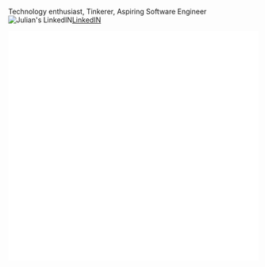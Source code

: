 Technology enthusiast, Tinkerer, Aspiring Software Engineer <img alt="Julian's LinkedIN" height="16px" width="20px" src="https://raw.githubusercontent.com/peterthehan/peterthehan/master/assets/linkedin.svg" /></a>[LinkedIN](https://www.linkedin.com/in/julianjohnmendoza/)
 
![Metrics](https://github.com/julianmendoza/julianmendoza/blob/main/github-metrics.svg)
